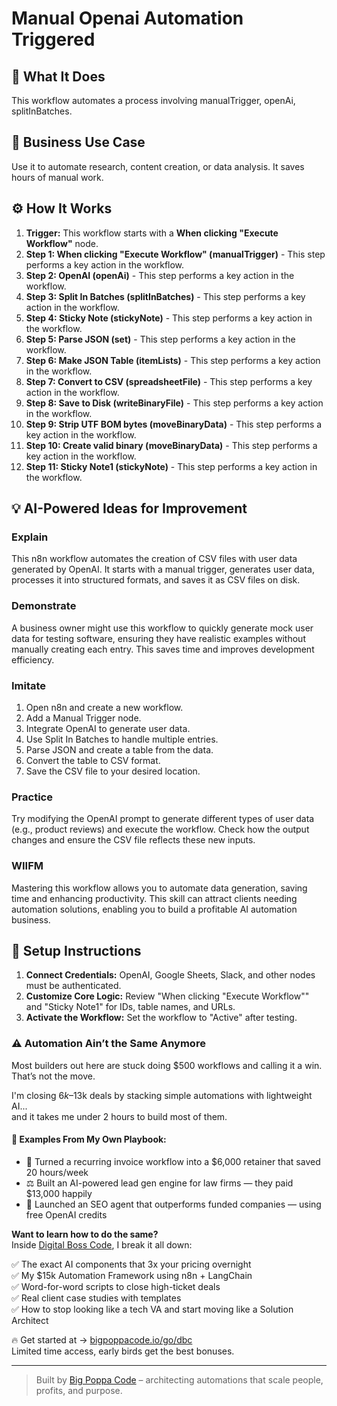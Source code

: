 # Manual Openai Automation Triggered

## 🚀 What It Does
This workflow automates a process involving manualTrigger, openAi, splitInBatches.

## 💼 Business Use Case
Use it to automate research, content creation, or data analysis. It saves hours of manual work.

## ⚙️ How It Works
1.  **Trigger:** This workflow starts with a **When clicking "Execute Workflow"** node.
2. **Step 1: When clicking "Execute Workflow" (manualTrigger)** - This step performs a key action in the workflow.
3. **Step 2: OpenAI (openAi)** - This step performs a key action in the workflow.
4. **Step 3: Split In Batches (splitInBatches)** - This step performs a key action in the workflow.
5. **Step 4: Sticky Note (stickyNote)** - This step performs a key action in the workflow.
6. **Step 5: Parse JSON (set)** - This step performs a key action in the workflow.
7. **Step 6: Make JSON Table (itemLists)** - This step performs a key action in the workflow.
8. **Step 7: Convert to CSV (spreadsheetFile)** - This step performs a key action in the workflow.
9. **Step 8: Save to Disk (writeBinaryFile)** - This step performs a key action in the workflow.
10. **Step 9: Strip UTF BOM bytes (moveBinaryData)** - This step performs a key action in the workflow.
11. **Step 10: Create valid binary (moveBinaryData)** - This step performs a key action in the workflow.
12. **Step 11: Sticky Note1 (stickyNote)** - This step performs a key action in the workflow.

## 💡 AI-Powered Ideas for Improvement
### Explain
This n8n workflow automates the creation of CSV files with user data generated by OpenAI. It starts with a manual trigger, generates user data, processes it into structured formats, and saves it as CSV files on disk.

### Demonstrate
A business owner might use this workflow to quickly generate mock user data for testing software, ensuring they have realistic examples without manually creating each entry. This saves time and improves development efficiency.

### Imitate
1. Open n8n and create a new workflow.
2. Add a Manual Trigger node.
3. Integrate OpenAI to generate user data.
4. Use Split In Batches to handle multiple entries.
5. Parse JSON and create a table from the data.
6. Convert the table to CSV format.
7. Save the CSV file to your desired location.

### Practice
Try modifying the OpenAI prompt to generate different types of user data (e.g., product reviews) and execute the workflow. Check how the output changes and ensure the CSV file reflects these new inputs.

### WIIFM
Mastering this workflow allows you to automate data generation, saving time and enhancing productivity. This skill can attract clients needing automation solutions, enabling you to build a profitable AI automation business.

## 🔧 Setup Instructions
1. **Connect Credentials:** OpenAI, Google Sheets, Slack, and other nodes must be authenticated.
2. **Customize Core Logic:** Review "When clicking "Execute Workflow"" and "Sticky Note1" for IDs, table names, and URLs.
3. **Activate the Workflow:** Set the workflow to "Active" after testing.

### ⚠️ Automation Ain’t the Same Anymore

Most builders out here are stuck doing $500 workflows and calling it a win.  
That’s not the move.  

I'm closing $6k–$13k deals by stacking simple automations with lightweight AI...  
and it takes me under 2 hours to build most of them.

#### 🧠 Examples From My Own Playbook:
- 🔁 Turned a recurring invoice workflow into a $6,000 retainer that saved 20 hours/week  
- ⚖️ Built an AI-powered lead gen engine for law firms — they paid $13,000 happily  
- 🚀 Launched an SEO agent that outperforms funded companies — using free OpenAI credits  

**Want to learn how to do the same?**  
Inside [Digital Boss Code](https://bigpoppacode.io/go/dbc), I break it all down:

✅ The exact AI components that 3x your pricing overnight  
✅ My $15k Automation Framework using n8n + LangChain  
✅ Word-for-word scripts to close high-ticket deals  
✅ Real client case studies with templates  
✅ How to stop looking like a tech VA and start moving like a Solution Architect  

🔥 Get started at → [bigpoppacode.io/go/dbc](https://bigpoppacode.io/go/dbc)  
Limited time access, early birds get the best bonuses.

---
> Built by [Big Poppa Code](https://bigpoppacode.io) – architecting automations that scale people, profits, and purpose.
